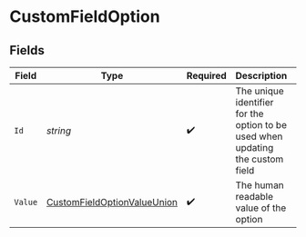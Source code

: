 # CustomFieldOption


## Fields

| Field                                                                                 | Type                                                                                  | Required                                                                              | Description                                                                           | Example                                                                               |
| ------------------------------------------------------------------------------------- | ------------------------------------------------------------------------------------- | ------------------------------------------------------------------------------------- | ------------------------------------------------------------------------------------- | ------------------------------------------------------------------------------------- |
| `Id`                                                                                  | *string*                                                                              | :heavy_check_mark:                                                                    | The unique identifier for the option to be used when updating the custom field        | option_123                                                                            |
| `Value`                                                                               | [CustomFieldOptionValueUnion](../../Models/Components/CustomFieldOptionValueUnion.md) | :heavy_check_mark:                                                                    | The human readable value of the option                                                | Not Started                                                                           |